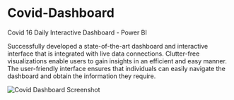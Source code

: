 # Covid-Dashboard
Covid 16 Daily Interactive Dashboard - Power BI

Successfully developed a state-of-the-art dashboard and interactive interface that is integrated with live data connections. 
Clutter-free visualizations enable users to gain insights in an efficient and easy manner. 
The user-friendly interface ensures that individuals can easily navigate the dashboard and obtain the information they require. 

![Covid Dashboard Screenshot](https://github.com/MrSwapnil/covid-dashboard/assets/54571208/2ae72e68-cccc-4f44-85e1-7287f22d199c)
